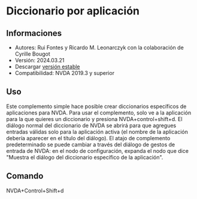 # Diccionario por aplicación

## Informaciones

* Autores: Rui Fontes y Ricardo M. Leonarczyk con la colaboración de Cyrille Bougot
* Versión: 2024.03.21
* Descargar [versión estable][1]
* Compatibilidad: NVDA 2019.3 y superior


## Uso
Este complemento simple hace posible crear diccionarios específicos de aplicaciones para NVDA.
Para usar el complemento, solo ve a la aplicación para la que quieres un diccionario y presiona NVDA+control+shift+d.
El diálogo normal del diccionario de NVDA se abrirá para que agregues entradas válidas solo para la aplicación activa (el nombre de la aplicación debería aparecer en el título del diálogo).
El atajo de complemento predeterminado se puede cambiar a través del diálogo de gestos de entrada de NVDA: en el nodo de configuración, expanda el nodo que dice "Muestra el diálogo del diccionario específico de la aplicación".


## Comando
NVDA+Control+Shift+d


[1]: https://github.com/ruifontes/applicationDictionary-/releases/download/2024.03.21/applicationDictionary-2024.03.21.nvda-addon
